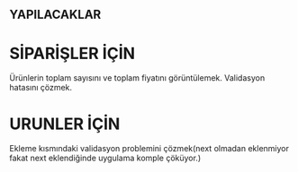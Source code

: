 ## YAPILACAKLAR
 
# SİPARİŞLER İÇİN 
Ürünlerin toplam sayısını ve toplam fiyatını görüntülemek.
Validasyon hatasını çözmek.

# URUNLER İÇİN
Ekleme kısmındaki validasyon problemini çözmek(next olmadan eklenmiyor fakat next eklendiğinde uygulama komple çöküyor.)

